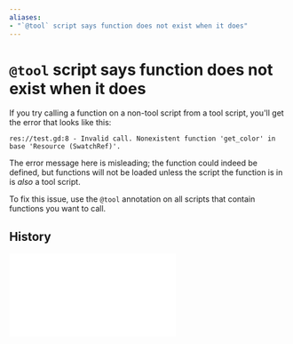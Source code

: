 ```yaml
---
aliases:
- "`@tool` script says function does not exist when it does"
---
```


# `@tool` script says function does not exist when it does

If you try calling a function on a non-tool script from a tool script, you'll get the error that looks like this:

```
res://test.gd:8 - Invalid call. Nonexistent function 'get_color' in base 'Resource (SwatchRef)'.
```

The error message here is misleading; the function could indeed be defined, but functions will not be loaded unless the script the function is in is _also_ a tool script.

To fix this issue, use the `@tool` annotation on all scripts that contain functions you want to call.

## History

![20231212_0058](entries/20231212_0058.md)
